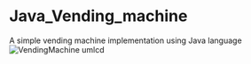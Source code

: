 # Java_Vending_machine
A simple vending machine implementation using Java language
![VendingMachine umlcd](https://user-images.githubusercontent.com/59699889/174450827-cd88adf9-a8df-4ccc-9de9-cb90dd2b1f62.png)
